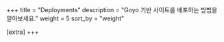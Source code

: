 +++
title = "Deployments"
description = "Goyo 기반 사이트를 배포하는 방법을 알아보세요."
weight = 5
sort_by = "weight"

[extra]
+++

